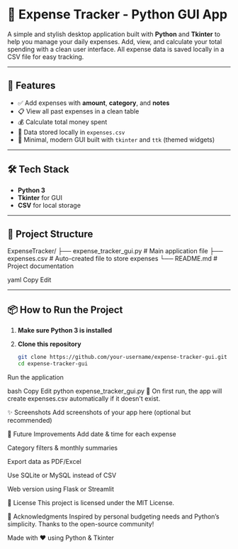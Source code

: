 # 💸 Expense Tracker - Python GUI App

A simple and stylish desktop application built with **Python** and **Tkinter** to help you manage your daily expenses. Add, view, and calculate your total spending with a clean user interface. All expense data is saved locally in a CSV file for easy tracking.

---

## 🚀 Features

- ✅ Add expenses with **amount**, **category**, and **notes**
- 📋 View all past expenses in a clean table
- 💰 Calculate total money spent
- 💾 Data stored locally in `expenses.csv`
- 🎨 Minimal, modern GUI built with `tkinter` and `ttk` (themed widgets)

---

## 🛠 Tech Stack

- **Python 3**
- **Tkinter** for GUI
- **CSV** for local storage

---

## 📂 Project Structure

ExpenseTracker/
├── expense_tracker_gui.py # Main application file
├── expenses.csv # Auto-created file to store expenses
└── README.md # Project documentation

yaml
Copy
Edit

---

## 📦 How to Run the Project

1. **Make sure Python 3 is installed**

2. **Clone this repository**
   ```bash
   git clone https://github.com/your-username/expense-tracker-gui.git
   cd expense-tracker-gui
Run the application

bash
Copy
Edit
python expense_tracker_gui.py
📌 On first run, the app will create expenses.csv automatically if it doesn't exist.

✨ Screenshots
Add screenshots of your app here (optional but recommended)

🔮 Future Improvements
Add date & time for each expense

Category filters & monthly summaries

Export data as PDF/Excel

Use SQLite or MySQL instead of CSV

Web version using Flask or Streamlit

📜 License
This project is licensed under the MIT License.

🙌 Acknowledgments
Inspired by personal budgeting needs and Python’s simplicity.
Thanks to the open-source community!

Made with ❤️ using Python & Tkinter

